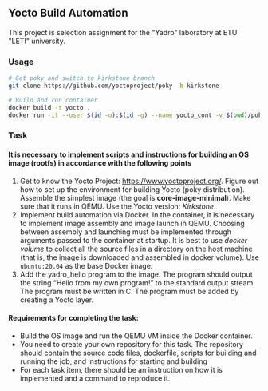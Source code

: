 ## Yocto Build Automation

This project is selection assignment for the "Yadro" laboratory at ETU "LETI" university.

### Usage
```sh
# Get poky and switch to kirkstone branch
git clone https://github.com/yoctoproject/poky -b kirkstone

# Build and run container
docker build -t yocto .
docker run -it --user $(id -u):$(id -g) --name yocto_cont -v $(pwd)/poky:/yocto/poky yocto COMMAND
```

### Task 
#### It is necessary to implement scripts and instructions for building an OS image (rootfs) in accordance with the following points
1. Get to know the Yocto Project: https://www.yoctoproject.org/.
Figure out how to set up the environment for building Yocto (poky distribution).
Assemble the simplest image (the goal is **core-image-minimal**). Make sure that it
runs in QEMU. Use the Yocto version: *Kirkstone*.
2. Implement build automation via Docker. In the container, it is necessary
to implement image assembly and image launch in QEMU. Choosing between assembly and
launching must be implemented through arguments passed to the container
at startup. It is best to use *docker volume* to collect all the source
files in a directory on the host machine (that is, the image is downloaded and assembled in
docker volume). Use ```ubuntu:20.04``` as the base Docker image.
3. Add the yadro_hello program to the image. The program should output the
string “Hello from my own program!” to the standard output stream. The program must be
written in C. The program must be added by creating a Yocto layer.
 
#### Requirements for completing the task:
- Build the OS image and run the QEMU VM inside the Docker container.
- You need to create your own repository for this task. The repository should contain
the source code files, dockerfile, scripts for building and running the job, and instructions
for starting and building
- For each task item, there should be an instruction on how
it is implemented and a command to reproduce it.

